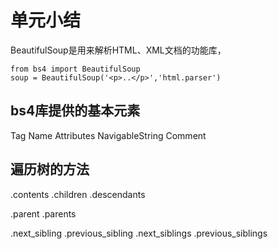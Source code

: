 # 单元小结

BeautifulSoup是用来解析HTML、XML文档的功能库，

```
from bs4 import BeautifulSoup
soup = BeautifulSoup('<p>..</p>','html.parser')
```

## bs4库提供的基本元素

Tag Name Attributes NavigableString Comment

## 遍历树的方法

.contents
.children
.descendants

.parent
.parents

.next_sibling
.previous_sibling
.next_siblings
.previous_siblings

